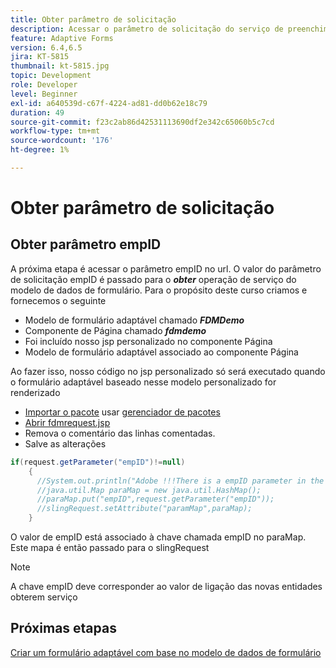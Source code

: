 ```yaml
---
title: Obter parâmetro de solicitação
description: Acessar o parâmetro de solicitação do serviço de preenchimento do modelo de dados de formulário
feature: Adaptive Forms
version: 6.4,6.5
jira: KT-5815
thumbnail: kt-5815.jpg
topic: Development
role: Developer
level: Beginner
exl-id: a640539d-c67f-4224-ad81-dd0b62e18c79
duration: 49
source-git-commit: f23c2ab86d42531113690df2e342c65060b5c7cd
workflow-type: tm+mt
source-wordcount: '176'
ht-degree: 1%

---
```


# Obter parâmetro de solicitação

## Obter parâmetro empID

A próxima etapa é acessar o parâmetro empID no url. O valor do parâmetro de solicitação empID é passado para o **_obter_** operação de serviço do modelo de dados de formulário.
Para o propósito deste curso criamos e fornecemos o seguinte

* Modelo de formulário adaptável chamado **_FDMDemo_**
* Componente de Página chamado **_fdmdemo_**
* Foi incluído nosso jsp personalizado no componente Página
* Modelo de formulário adaptável associado ao componente Página

Ao fazer isso, nosso código no jsp personalizado só será executado quando o formulário adaptável baseado nesse modelo personalizado for renderizado

* [Importar o pacote](assets/template-page-component.zip) usar [gerenciador de pacotes](http://localhost:4502/crx/packmgr/index.jsp)
* [Abrir fdmrequest.jsp](http://localhost:4502/crx/de/index.jsp#/apps/fdmdemo/component/page/fdmdemo/fdmrequest.jsp)
* Remova o comentário das linhas comentadas.
* Salve as alterações

```java
if(request.getParameter("empID")!=null)
    {
      //System.out.println("Adobe !!!There is a empID parameter in the request "+request.getParameter("empID"));
      //java.util.Map paraMap = new java.util.HashMap();
      //paraMap.put("empID",request.getParameter("empID"));
      //slingRequest.setAttribute("paramMap",paraMap);
    }
```

O valor de empID está associado à chave chamada empID no paraMap. Este mapa é então passado para o slingRequest

>[!NOTE]
>
>A chave empID deve corresponder ao valor de ligação das novas entidades obterem serviço

## Próximas etapas

[Criar um formulário adaptável com base no modelo de dados de formulário](./create-adaptive-form.md)
